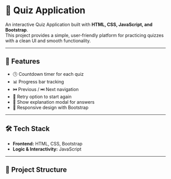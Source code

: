 # 🎯 Quiz Application  

An interactive Quiz Application built with **HTML, CSS, JavaScript, and Bootstrap**.  
This project provides a simple, user-friendly platform for practicing quizzes with a clean UI and smooth functionality.  

---

## 🚀 Features  
- 🕒 Countdown timer for each quiz  
- 📊 Progress bar tracking  
- ⏮️ Previous / ⏭️ Next navigation  
- 🔄 Retry option to start again  
- 📖 Show explanation modal for answers  
- 🎨 Responsive design with Bootstrap  

---

## 🛠️ Tech Stack  
- **Frontend:** HTML, CSS, Bootstrap  
- **Logic & Interactivity:** JavaScript  

---

## 📂 Project Structure  
